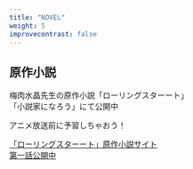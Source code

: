 ```yaml
---
title: "NOVEL"
weight: 5
improvecontrast: false
---
```

## 原作小説
<p>梅肉水晶先生の原作小説「ローリングスターート」<br>
「小説家になろう」にて公開中
</p>
<p>
アニメ放送前に予習しちゃおう！
</p>

<p>
<a href="https://ncode.syosetu.com/n2433gc/1/"  target="_blank">
「ローリングスターート」原作小説サイト
</a></br>
<a href="https://ncode.syosetu.com/n2433gc/1/"  target="_blank">
第一話公開中
</a>
</p>
